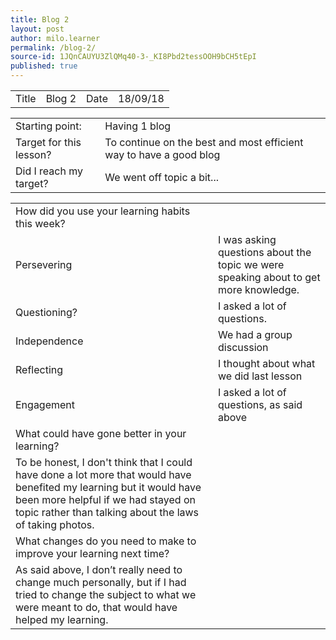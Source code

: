 ```yaml
---
title: Blog 2
layout: post
author: milo.learner
permalink: /blog-2/
source-id: 1JQnCAUYU3ZlQMq40-3-_KI8Pbd2tessOOH9bCH5tEpI
published: true
---
```

<table>
  <tr>
    <td>Title</td>
    <td>Blog 2</td>
    <td>Date</td>
    <td>18/09/18</td>
  </tr>
</table>


<table>
  <tr>
    <td>Starting point:</td>
    <td>Having 1 blog</td>
  </tr>
  <tr>
    <td>Target for this lesson?</td>
    <td>To continue on the best and most efficient way to have a good blog</td>
  </tr>
  <tr>
    <td>Did I reach my target? </td>
    <td>We went off topic a bit...</td>
  </tr>
</table>


<table>
  <tr>
    <td>How did you use your learning habits this week?</td>
    <td></td>
  </tr>
  <tr>
    <td>Persevering</td>
    <td>I was asking questions about the topic we were speaking about to get more knowledge.</td>
  </tr>
  <tr>
    <td>Questioning?</td>
    <td>I asked a lot of questions.</td>
  </tr>
  <tr>
    <td>Independence</td>
    <td>We had a group discussion</td>
  </tr>
  <tr>
    <td>Reflecting</td>
    <td>I thought about what we did last lesson </td>
  </tr>
  <tr>
    <td>Engagement</td>
    <td>I asked a lot of questions, as said above</td>
  </tr>
  <tr>
    <td>What could have gone better in your learning?</td>
    <td></td>
  </tr>
  <tr>
    <td>To be honest, I don't think that I could have done a lot more that would have benefited my learning but it would have been more helpful if we had stayed on topic rather than talking about the laws of taking photos.</td>
    <td></td>
  </tr>
  <tr>
    <td>What changes do you need to make to improve your learning next time?</td>
    <td></td>
  </tr>
  <tr>
    <td>As said above, I don’t really need to change much personally, but if I had tried to change the subject to what we were meant to do, that would have helped my learning.</td>
    <td></td>
  </tr>
</table>



